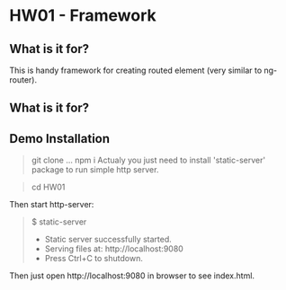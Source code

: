 # HW01 - Framework

## What is it for?
This is handy framework for creating routed element (very similar to ng-router).

## What is it for?

## Demo Installation
> git clone ...
> npm i 
Actualy you just need to install 'static-server' package to run simple http server.

> cd HW01

Then start http-server:
>$ static-server
>* Static server successfully started.
>* Serving files at: http://localhost:9080
>* Press Ctrl+C to shutdown.

Then just open http://localhost:9080 in browser to see index.html.
